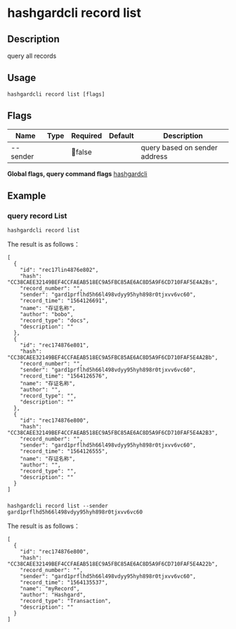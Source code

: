 # hashgardcli record list

## Description
query all records
## Usage
```shell
hashgardcli record list [flags]
```


## Flags

| Name          | Type| Required  | Default| Description                               |
| --------------- | --------- | -------------------------- | ----------------------- | -------------------------- |
| --sender       |   | false |  |          query based on sender address         |


**Global flags, query command flags** [hashgardcli](../README.md)

## Example
### query record List
```shell
hashgardcli record list
```
The result is as follows：
```shell
[
  {
    "id": "rec17lin4876e802",
    "hash": "CC38CAEE32149BEF4CCFAEAB518EC9A5FBC85AE6AC8D5A9F6CD710FAF5E4A2Bs",
    "record_number": "",
    "sender": "gard1prflhd5h66l498vdyy95hyh898r0tjxvv6vc60",
    "record_time": "1564126691",
    "name": "存证名称",
    "author": "bobo",
    "record_type": "docs",
    "description": ""
  },
  {
    "id": "rec174876e801",
    "hash": "CC38CAEE32149BEF4CCFAEAB518EC9A5FBC85AE6AC8D5A9F6CD710FAF5E4A2Bb",
    "record_number": "",
    "sender": "gard1prflhd5h66l498vdyy95hyh898r0tjxvv6vc60",
    "record_time": "1564126576",
    "name": "存证名称",
    "author": "",
    "record_type": "",
    "description": ""
  },
  {
    "id": "rec174876e800",
    "hash": "CC38CAEE32149BEF4CCFAEAB518EC9A5FBC85AE6AC8D5A9F6CD710FAF5E4A2B3",
    "record_number": "",
    "sender": "gard1prflhd5h66l498vdyy95hyh898r0tjxvv6vc60",
    "record_time": "1564126555",
    "name": "存证名称",
    "author": "",
    "record_type": "",
    "description": ""
  }
]
```
### 
```shell
hashgardcli record list --sender gard1prflhd5h66l498vdyy95hyh898r0tjxvv6vc60
```
The result is as follows：
```shell
[
  {
    "id": "rec174876e800",
    "hash": "CC38CAEE32149BEF4CCFAEAB518EC9A5FBC85AE6AC8D5A9F6CD710FAF5E4A22b",
    "record_number": "",
    "sender": "gard1prflhd5h66l498vdyy95hyh898r0tjxvv6vc60",
    "record_time": "1564135537",
    "name": "myRecord",
    "author": "Hashgard",
    "record_type": "Transaction",
    "description": ""
  }
]
```
